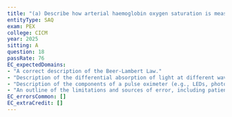 ```yaml
---
title: "(a) Describe how arterial haemoglobin oxygen saturation is measured using a pulse oximeter including the underlying scientific principles (60% of marks). (b) Outline the limitations and sources of error of this method (40% of marks)."
entityType: SAQ
exam: PEX
college: CICM
year: 2025
sitting: A
question: 18
passRate: 76
EC_expectedDomains:
- "A correct description of the Beer-Lambert Law."
- "Description of the differential absorption of light at different wavelengths by different haemoglobin species."
- "Description of the components of a pulse oximeter (e.g., LEDs, photodetectors) and the algorithm used to derive arterial Hb saturation and the plethysmograph trace."
- "An outline of the limitations and sources of error, including patient and equipment factors."
EC_errorsCommon: []
EC_extraCredit: []
---
```

